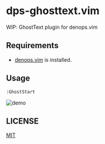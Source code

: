 # dps-ghosttext.vim

WIP: GhostText plugin for denops.vim

## Requirements

- [denops.vim](https://github.com/vim-denops/denops.vim) is installed.

## Usage

`:GhostStart`

![demo](https://user-images.githubusercontent.com/47162587/119617512-e426df00-be3c-11eb-94fe-1c1aa0ac9bde.png)

## LICENSE

[MIT](./LICENSE)
